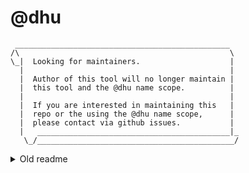 # @dhu


```
 ________________________________________________
/\                                               \
\_|  Looking for maintainers.                    |
  |                                              |
  |  Author of this tool will no longer maintain |
  |  this tool and the @dhu name scope.          |
  |                                              |
  |  If you are interested in maintaining this   |
  |  repo or the using the @dhu name scope,      |
  |  please contact via github issues.           |
  |   ___________________________________________|_
   \_/____________________________________________/
```

<details>

<summary>Old readme</summary>

[![Maintainability](https://api.codeclimate.com/v1/badges/6c2792ffff24ad04bda1/maintainability)](https://codeclimate.com/github/rainy-me/dhu/maintainability)

## @dhu/cli

[![npm version](https://badge.fury.io/js/%40dhu%2Fcli.svg)](https://badge.fury.io/js/%40dhu%2Fcli)

`pnpm add @dhu/cli --global`

[details](./packages/cli/README.md)

## @dhu/core

[![npm version](https://badge.fury.io/js/%40dhu%2Fcore.svg)](https://badge.fury.io/js/%40dhu%2Fcore)

`pnpm add @dhu/core`


## @dhu/syllabus-site

[![Netlify Status](https://api.netlify.com/api/v1/badges/a9bcccb8-57d6-4664-adf8-dfcee00fd98e/deploy-status)](https://app.netlify.com/sites/sleepy-jang-a082fd/deploys)

</details>